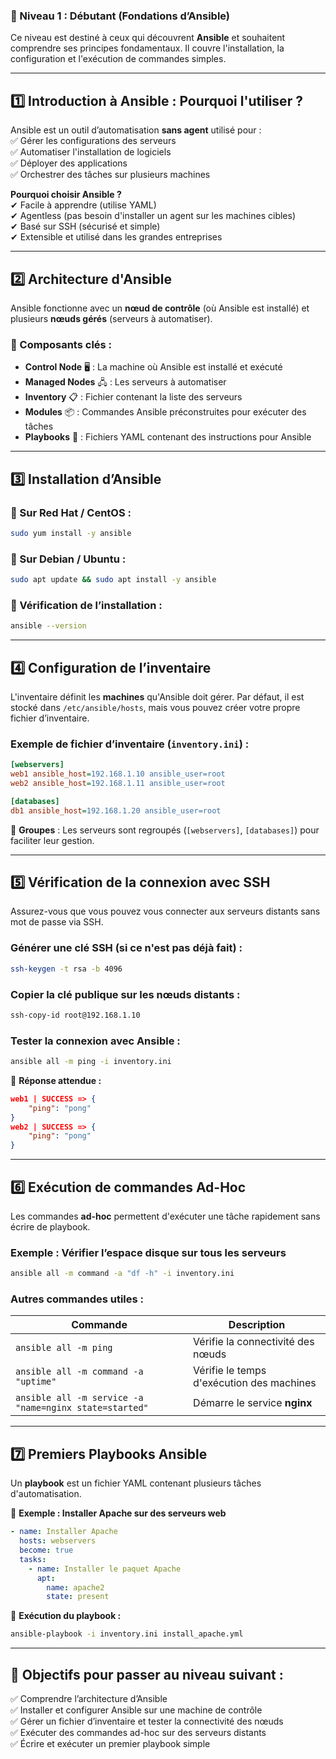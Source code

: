 ### **📌 Niveau 1 : Débutant (Fondations d’Ansible)**  

Ce niveau est destiné à ceux qui découvrent **Ansible** et souhaitent comprendre ses principes fondamentaux. Il couvre l'installation, la configuration et l'exécution de commandes simples.

---

## **1️⃣ Introduction à Ansible : Pourquoi l'utiliser ?**  
Ansible est un outil d’automatisation **sans agent** utilisé pour :  
✅ Gérer les configurations des serveurs  
✅ Automatiser l'installation de logiciels  
✅ Déployer des applications  
✅ Orchestrer des tâches sur plusieurs machines  

**Pourquoi choisir Ansible ?**  
✔ Facile à apprendre (utilise YAML)  
✔ Agentless (pas besoin d'installer un agent sur les machines cibles)  
✔ Basé sur SSH (sécurisé et simple)  
✔ Extensible et utilisé dans les grandes entreprises  

---

## **2️⃣ Architecture d'Ansible**  
Ansible fonctionne avec un **nœud de contrôle** (où Ansible est installé) et plusieurs **nœuds gérés** (serveurs à automatiser).  

### **📌 Composants clés :**  
- **Control Node** 🖥 : La machine où Ansible est installé et exécuté  
- **Managed Nodes** 🖧 : Les serveurs à automatiser  
- **Inventory** 📋 : Fichier contenant la liste des serveurs  
- **Modules** 📦 : Commandes Ansible préconstruites pour exécuter des tâches  
- **Playbooks** 📜 : Fichiers YAML contenant des instructions pour Ansible  

---

## **3️⃣ Installation d’Ansible**  

### **🔹 Sur Red Hat / CentOS :**  
```bash
sudo yum install -y ansible
```

### **🔹 Sur Debian / Ubuntu :**  
```bash
sudo apt update && sudo apt install -y ansible
```

### **🔹 Vérification de l’installation :**  
```bash
ansible --version
```

---

## **4️⃣ Configuration de l’inventaire**  
L'inventaire définit les **machines** qu'Ansible doit gérer. Par défaut, il est stocké dans `/etc/ansible/hosts`, mais vous pouvez créer votre propre fichier d’inventaire.

### **Exemple de fichier d’inventaire (`inventory.ini`) :**
```ini
[webservers]
web1 ansible_host=192.168.1.10 ansible_user=root
web2 ansible_host=192.168.1.11 ansible_user=root

[databases]
db1 ansible_host=192.168.1.20 ansible_user=root
```

📌 **Groupes** : Les serveurs sont regroupés (`[webservers]`, `[databases]`) pour faciliter leur gestion.

---

## **5️⃣ Vérification de la connexion avec SSH**  
Assurez-vous que vous pouvez vous connecter aux serveurs distants sans mot de passe via SSH.  

### **Générer une clé SSH (si ce n'est pas déjà fait) :**  
```bash
ssh-keygen -t rsa -b 4096
```

### **Copier la clé publique sur les nœuds distants :**  
```bash
ssh-copy-id root@192.168.1.10
```

### **Tester la connexion avec Ansible :**  
```bash
ansible all -m ping -i inventory.ini
```
📌 **Réponse attendue :**  
```json
web1 | SUCCESS => {
    "ping": "pong"
}
web2 | SUCCESS => {
    "ping": "pong"
}
```

---

## **6️⃣ Exécution de commandes Ad-Hoc**  
Les commandes **ad-hoc** permettent d'exécuter une tâche rapidement sans écrire de playbook.

### **Exemple : Vérifier l’espace disque sur tous les serveurs**  
```bash
ansible all -m command -a "df -h" -i inventory.ini
```

### **Autres commandes utiles :**
| Commande | Description |
|----------|------------|
| `ansible all -m ping` | Vérifie la connectivité des nœuds |
| `ansible all -m command -a "uptime"` | Vérifie le temps d'exécution des machines |
| `ansible all -m service -a "name=nginx state=started"` | Démarre le service **nginx** |

---

## **7️⃣ Premiers Playbooks Ansible**  
Un **playbook** est un fichier YAML contenant plusieurs tâches d'automatisation.

📌 **Exemple : Installer Apache sur des serveurs web**
```yaml
- name: Installer Apache
  hosts: webservers
  become: true
  tasks:
    - name: Installer le paquet Apache
      apt:
        name: apache2
        state: present
```

📌 **Exécution du playbook :**  
```bash
ansible-playbook -i inventory.ini install_apache.yml
```

---

## **🎯 Objectifs pour passer au niveau suivant :**  
✅ Comprendre l’architecture d’Ansible  
✅ Installer et configurer Ansible sur une machine de contrôle  
✅ Gérer un fichier d’inventaire et tester la connectivité des nœuds  
✅ Exécuter des commandes ad-hoc sur des serveurs distants  
✅ Écrire et exécuter un premier playbook simple  
